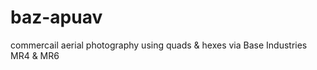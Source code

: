 baz-apuav
=========

commercail aerial photography using quads &amp; hexes via Base Industries MR4 &amp; MR6
